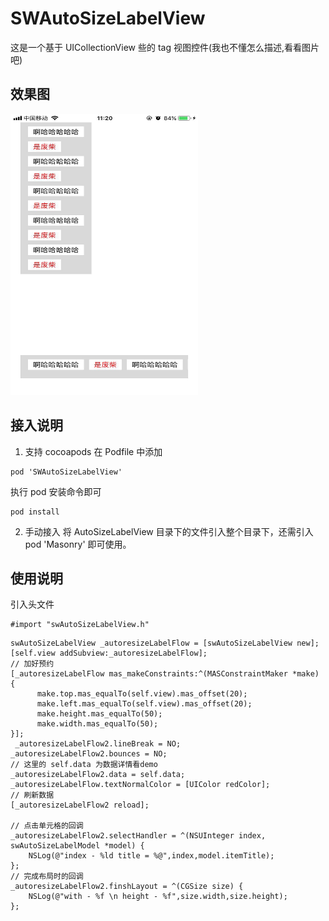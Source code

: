# SWAutoSizeLabelView
这是一个基于 UICollectionView 些的 tag 视图控件(我也不懂怎么描述,看看图片吧)

## 效果图
<img src="https://github.com/LongShengWen/SWAutoSizeLabelView/blob/master/SWAutoSizeLabelView/image/DemoImage.jpeg" width = "300" height = "450"  />

## 接入说明

1. 支持 cocoapods
在 Podfile 中添加 
```
pod 'SWAutoSizeLabelView'
```
执行 pod 安装命令即可
```
pod install
```
2. 手动接入
将 AutoSizeLabelView 目录下的文件引入整个目录下，还需引入 pod 'Masonry' 即可使用。

## 使用说明

引入头文件
```
#import "swAutoSizeLabelView.h"
```
```
swAutoSizeLabelView _autoresizeLabelFlow = [swAutoSizeLabelView new];
[self.view addSubview:_autoresizeLabelFlow];
// 加好预约
[_autoresizeLabelFlow mas_makeConstraints:^(MASConstraintMaker *make) {
      make.top.mas_equalTo(self.view).mas_offset(20);
      make.left.mas_equalTo(self.view).mas_offset(20);
      make.height.mas_equalTo(50);
      make.width.mas_equalTo(50);
}];
 _autoresizeLabelFlow2.lineBreak = NO;
_autoresizeLabelFlow2.bounces = NO;
// 这里的 self.data 为数据详情看demo
_autoresizeLabelFlow2.data = self.data;
_autoresizeLabelFlow.textNormalColor = [UIColor redColor];
// 刷新数据
[_autoresizeLabelFlow2 reload];

// 点击单元格的回调
_autoresizeLabelFlow2.selectHandler = ^(NSUInteger index, swAutoSizeLabelModel *model) {
    NSLog(@"index - %ld title = %@",index,model.itemTitle);
};
// 完成布局时的回调
_autoresizeLabelFlow2.finshLayout = ^(CGSize size) {
    NSLog(@"with - %f \n height - %f",size.width,size.height);
};
```
